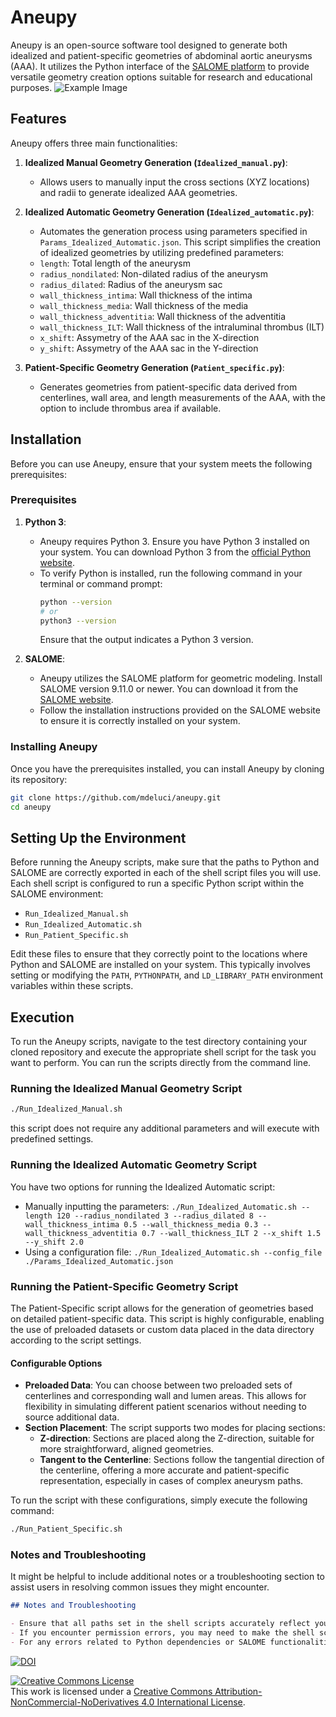 # Aneupy

Aneupy is an open-source software tool designed to generate both idealized and patient-specific geometries of abdominal aortic aneurysms (AAA). It utilizes the Python interface of the [SALOME platform](https://www.salome-platform.org/) to provide versatile geometry creation options suitable for research and educational purposes.
![Example Image](/path/to/Examples.png)

## Features

Aneupy offers three main functionalities:

1. **Idealized Manual Geometry Generation (`Idealized_manual.py`)**:
   - Allows users to manually input the cross sections (XYZ locations) and radii to generate idealized AAA geometries.

2. **Idealized Automatic Geometry Generation (`Idealized_automatic.py`)**:
   - Automates the generation process using parameters specified in `Params_Idealized_Automatic.json`. This script simplifies the creation of idealized geometries by utilizing predefined parameters:
   - `length`: Total length of the aneurysm
   - `radius_nondilated`: Non-dilated radius of the aneurysm
   - `radius_dilated`: Radius of the aneurysm sac
   - `wall_thickness_intima`: Wall thickness of the intima
   - `wall_thickness_media`: Wall thickness of the media
   - `wall_thickness_adventitia`: Wall thickness of the adventitia
   - `wall_thickness_ILT`: Wall thickness of the intraluminal thrombus (ILT)
   - `x_shift`: Assymetry of the AAA sac in the X-direction
   - `y_shift`: Assymetry of the AAA sac in the Y-direction

3. **Patient-Specific Geometry Generation (`Patient_specific.py`)**:
   - Generates geometries from patient-specific data derived from centerlines, wall area, and length measurements of the AAA, with the option to include thrombus area if available.

## Installation

Before you can use Aneupy, ensure that your system meets the following prerequisites:

### Prerequisites

1. **Python 3**:
   - Aneupy requires Python 3. Ensure you have Python 3 installed on your system. You can download Python 3 from the [official Python website](https://www.python.org/downloads/).
   - To verify Python is installed, run the following command in your terminal or command prompt:
     ```bash
     python --version
     # or
     python3 --version
     ```
     Ensure that the output indicates a Python 3 version.

2. **SALOME**:
   - Aneupy utilizes the SALOME platform for geometric modeling. Install SALOME version 9.11.0 or newer. You can download it from the [SALOME website](https://www.salome-platform.org/?page_id=2430).
   - Follow the installation instructions provided on the SALOME website to ensure it is correctly installed on your system.

### Installing Aneupy

Once you have the prerequisites installed, you can install Aneupy by cloning its repository:

```bash
git clone https://github.com/mdeluci/aneupy.git
cd aneupy
```

## Setting Up the Environment

Before running the Aneupy scripts, make sure that the paths to Python and SALOME are correctly exported in each of the shell script files you will use. Each shell script is configured to run a specific Python script within the SALOME environment:

- `Run_Idealized_Manual.sh`
- `Run_Idealized_Automatic.sh`
- `Run_Patient_Specific.sh`

Edit these files to ensure that they correctly point to the locations where Python and SALOME are installed on your system. This typically involves setting or modifying the `PATH`, `PYTHONPATH`, and `LD_LIBRARY_PATH` environment variables within these scripts.

## Execution

To run the Aneupy scripts, navigate to the test directory containing your cloned repository and execute the appropriate shell script for the task you want to perform. You can run the scripts directly from the command line.

### Running the Idealized Manual Geometry Script

```bash
./Run_Idealized_Manual.sh
```
this script does not require any additional parameters and will execute with predefined settings.

### Running the Idealized Automatic Geometry Script

You have two options for running the Idealized Automatic script:

 - Manually inputting the parameters: `./Run_Idealized_Automatic.sh --length 120 --radius_nondilated 3 --radius_dilated 8 --wall_thickness_intima 0.5 --wall_thickness_media 0.3 --wall_thickness_adventitia 0.7 --wall_thickness_ILT 2 --x_shift 1.5 --y_shift 2.0`
 - Using a configuration file: `./Run_Idealized_Automatic.sh --config_file ./Params_Idealized_Automatic.json`

### Running the Patient-Specific Geometry Script

The Patient-Specific script allows for the generation of geometries based on detailed patient-specific data. This script is highly configurable, enabling the use of preloaded datasets or custom data placed in the data directory according to the script settings.

#### Configurable Options

- **Preloaded Data**: You can choose between two preloaded sets of centerlines and corresponding wall and lumen areas. This allows for flexibility in simulating different patient scenarios without needing to source additional data.
- **Section Placement**: The script supports two modes for placing sections:
  - **Z-direction**: Sections are placed along the Z-direction, suitable for more straightforward, aligned geometries.
  - **Tangent to the Centerline**: Sections follow the tangential direction of the centerline, offering a more accurate and patient-specific representation, especially in cases of complex aneurysm paths.

To run the script with these configurations, simply execute the following command:

```bash
./Run_Patient_Specific.sh
```

### Notes and Troubleshooting

It might be helpful to include additional notes or a troubleshooting section to assist users in resolving common issues they might encounter. 

```markdown
## Notes and Troubleshooting

- Ensure that all paths set in the shell scripts accurately reflect your system's configuration.
- If you encounter permission errors, you may need to make the shell scripts executable. You can do this with the command `chmod +x Run_*.sh`.
- For any errors related to Python dependencies or SALOME functionalities, ensure that all required libraries are installed and accessible.
```

[![DOI](https://zenodo.org/badge/22895/jacobo-diaz/aneupy.svg)](https://zenodo.org/badge/latestdoi/22895/jacobo-diaz/aneupy)

<a rel="license" href="http://creativecommons.org/licenses/by-nc-nd/4.0/"><img alt="Creative Commons License" style="border-width:0" src="https://i.creativecommons.org/l/by-nc-nd/4.0/88x31.png" /></a><br />This work is licensed under a <a rel="license" href="http://creativecommons.org/licenses/by-nc-nd/4.0/">Creative Commons Attribution-NonCommercial-NoDerivatives 4.0 International License</a>.
